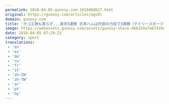 ```yaml
---
permalink: 2018-04-05-gunosy.com-1010460627.html
original: https://gunosy.com/articles/agvOl
domain: gunosy.com
title: 'オコエ弾も実らず...楽天5連敗 日本ハムは村田の力投で3連勝（デイリースポーツ） - グノシー'
image: https://webassets.gunosy.com/assets/gunosy-share-466154a7e6741b0dbc8895ceff97e34818892a0e7dbc05d641d2606f8820dd35.jpg
date: 2018-04-05 07:29:23
category: sport
translations: 
 - 'en'
 - 'es'
 - 'de'
 - 'ru'
 - 'fr'
 - 'it'
 - 'zh-CN'
 - 'zh-TW'
 - 'ar'
 - 'pt'
 - 'hy'
---
```


